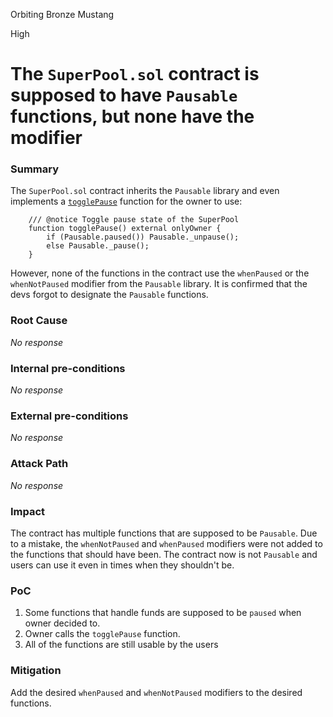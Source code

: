 Orbiting Bronze Mustang

High

# The `SuperPool.sol` contract is supposed to have `Pausable` functions, but none have the modifier

### Summary

The `SuperPool.sol` contract inherits the `Pausable` library and even implements a [`togglePause`](https://github.com/sherlock-audit/2024-08-sentiment-v2/blob/main/protocol-v2/src/SuperPool.sol#L164) function for the owner to use:

```solidity
    /// @notice Toggle pause state of the SuperPool
    function togglePause() external onlyOwner {
        if (Pausable.paused()) Pausable._unpause();
        else Pausable._pause();
    }
```

However, none of the functions in the contract use the `whenPaused` or the `whenNotPaused` modifier from the `Pausable` library. It is confirmed that the devs forgot to designate the `Pausable` functions.

### Root Cause

_No response_

### Internal pre-conditions

_No response_

### External pre-conditions

_No response_

### Attack Path

_No response_

### Impact

The contract has multiple functions that are supposed to be `Pausable`. Due to a mistake, the `whenNotPaused` and `whenPaused` modifiers were not added to the functions that should have been. The contract now is not `Pausable` and users can use it even in times when they shouldn't be.

### PoC

1. Some functions that handle funds are supposed to be `paused` when owner decided to.
2. Owner calls the `togglePause` function.
3. All of the functions are still usable by the users

### Mitigation

Add the desired `whenPaused` and `whenNotPaused` modifiers to the desired functions.
